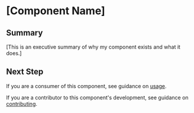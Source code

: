 # [Component Name]

## Summary

[This is an executive summary of why my component exists and what it does.]

## Next Step

If you are a consumer of this component, see guidance on [usage](README.usage.md).

If you are a contributor to this component's development, see guidance on [contributing](README.contribute.md).
